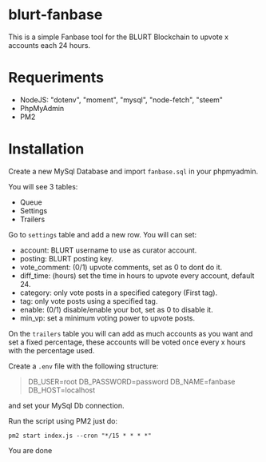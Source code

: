 # blurt-fanbase
This is a simple Fanbase tool for the BLURT Blockchain to upvote x accounts each 24 hours.

# Requeriments

* NodeJS: "dotenv", "moment", "mysql", "node-fetch", "steem"
* PhpMyAdmin
* PM2

# Installation

Create a new MySql Database and import ```fanbase.sql``` in your phpmyadmin.

You will see 3 tables:

* Queue
* Settings
* Trailers

Go to ```settings``` table and add a new row. You will can set: 

* account: BLURT username to use as curator account.
* posting: BLURT posting key.
* vote_comment: (0/1) upvote comments, set as 0 to dont do it.
* diff_time: (hours) set the time in hours to upvote every account, default 24.
* category: only vote posts in a specified category (First tag).
* tag: only vote posts using a specified tag.
* enable: (0/1) disable/enable your bot, set as 0 to disable it.
* min_vp: set a minimum voting power to upvote posts.

On the ```trailers``` table you will can add as much accounts as you want and set a fixed percentage, these accounts will be voted once every x hours with the percentage used.

Create a ```.env``` file with the following structure:

> DB_USER=root 
> DB_PASSWORD=password
> DB_NAME=fanbase
> DB_HOST=localhost

and set your MySql Db connection.

Run the script using PM2 just do:

```pm2 start index.js --cron "*/15 * * * *"```

You are done